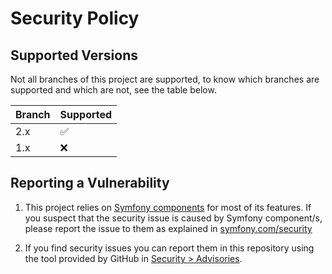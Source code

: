 # Security Policy

## Supported Versions

Not all branches of this project are supported, to know which branches are supported and which are not, see the table
below.

| Branch | Supported          |
|--------|--------------------|
| 2.x    | :white_check_mark: |
| 1.x    | :x:                |

## Reporting a Vulnerability

1) This project relies on [Symfony components][components] for most of its features. If you suspect that the security
   issue is caused by Symfony component/s, please report the issue to them as explained
   in [symfony.com/security][security]

2) If you find security issues you can report them in this repository using the tool provided by GitHub in
   [Security > Advisories][advisories].

[components]: https://symfony.com/components

[security]: https://symfony.com/security

[advisories]: https://github.com/idmarinas/maker-bundle/security/advisories

